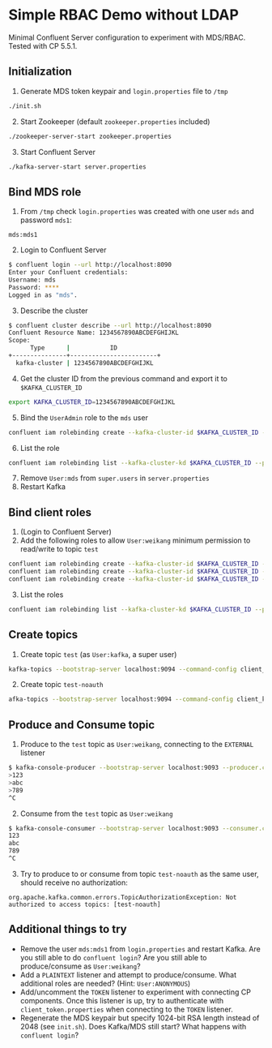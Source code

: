 # Simple RBAC Demo without LDAP
Minimal Confluent Server configuration to experiment with MDS/RBAC.  Tested with CP 5.5.1.

## Initialization
1. Generate MDS token keypair and `login.properties` file to `/tmp`
```sh
./init.sh
```
2. Start Zookeeper (default `zookeeper.properties` included)
```sh
./zookeeper-server-start zookeeper.properties
```
3. Start Confluent Server
```sh
./kafka-server-start server.properties
```

## Bind MDS role
1. From `/tmp` check `login.properties` was created with one user `mds` and password `mds1`:
```
mds:mds1
```
2. Login to Confluent Server
```sh
$ confluent login --url http://localhost:8090
Enter your Confluent credentials:
Username: mds
Password: ****
Logged in as "mds".
```
3. Describe the cluster
```sh
$ confluent cluster describe --url http://localhost:8090
Confluent Resource Name: 1234567890ABCDEFGHIJKL
Scope:
      Type      |           ID
+---------------+------------------------+
  kafka-cluster | 1234567890ABCDEFGHIJKL
```
4. Get the cluster ID from the previous command and export it to `$KAFKA_CLUSTER_ID`
```sh
export KAFKA_CLUSTER_ID=1234567890ABCDEFGHIJKL
```
5. Bind the `UserAdmin` role to the `mds` user
```sh
confluent iam rolebinding create --kafka-cluster-id $KAFKA_CLUSTER_ID --principal 'User:mds' --role UserAdmin
```
6. List the role
```sh
confluent iam rolebinding list --kafka-cluster-kd $KAFKA_CLUSTER_ID --principal 'User:mds'
```
7. Remove `User:mds` from `super.users` in `server.properties`
8. Restart Kafka

## Bind client roles
1. (Login to Confluent Server)
2. Add the following roles to allow `User:weikang` minimum permission to read/write to topic `test`
```sh
confluent iam rolebinding create --kafka-cluster-id $KAFKA_CLUSTER_ID --principal 'User:weikang' --role DeveloperRead --resource 'Topic:test'
confluent iam rolebinding create --kafka-cluster-id $KAFKA_CLUSTER_ID --principal 'User:weikang' --role DeveloperRead --resource 'Group:console-consumer-' --prefix
confluent iam rolebinding create --kafka-cluster-id $KAFKA_CLUSTER_ID --principal 'User:weikang' --role DeveloperWrite --resource 'Topic:test'
```
3. List the roles
```sh
confluent iam rolebinding list --kafka-cluster-kd $KAFKA_CLUSTER_ID --principal 'User:weikang'
```

## Create topics
1. Create topic `test` (as `User:kafka`, a super user)
```sh
kafka-topics --bootstrap-server localhost:9094 --command-config client_kafka.properties --create --topic test --partitions 1 --replication-factor 1
```
2. Create topic `test-noauth`
```sh
afka-topics --bootstrap-server localhost:9094 --command-config client_kafka.properties --create --topic test-noauth --partitions 1 --replication-factor 1
```

## Produce and Consume topic
1. Produce to the `test` topic as `User:weikang`, connecting to the `EXTERNAL` listener
```sh
$ kafka-console-producer --bootstrap-server localhost:9093 --producer.config client_weikang.properties --topic test
>123
>abc
>789
^C
```
2. Consume from the `test` topic as `User:weikang`
```sh
$ kafka-console-consumer --bootstrap-server localhost:9093 --consumer.config client_weikang.properties --topic test --from-beginning
123
abc
789
^C
```
3. Try to produce to or consume from topic `test-noauth` as the same user, should receive no authorization:
```
org.apache.kafka.common.errors.TopicAuthorizationException: Not authorized to access topics: [test-noauth]
```

## Additional things to try
* Remove the user `mds:mds1` from `login.properties` and restart Kafka.  Are you still able to do `confluent login`? Are you still able to produce/consume as `User:weikang`?
* Add a `PLAINTEXT` listener and attempt to produce/consume.  What additional roles are needed? (Hint: `User:ANONYMOUS`)
* Add/uncomment the `TOKEN` listener to experiment with connecting CP components.  Once this listener is up, try to authenticate with `client_token.properties` when connecting to the `TOKEN` listener.
* Regenerate the MDS keypair but specify 1024-bit RSA length instead of 2048 (see `init.sh`).  Does Kafka/MDS still start?  What happens with `confluent login`?
